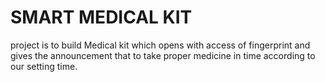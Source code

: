 # SMART MEDICAL KIT
 project is to build Medical kit which opens with access of fingerprint and gives the announcement that to take proper medicine in time according to our setting time.
